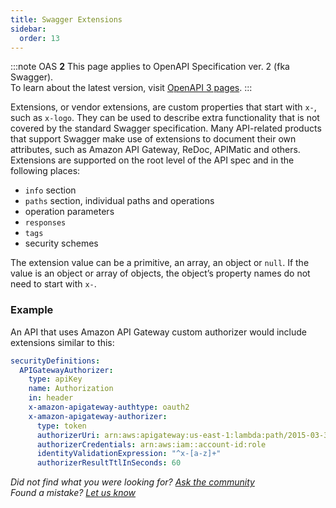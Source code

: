```yaml
---
title: Swagger Extensions
sidebar:
  order: 13
---
```


:::note
OAS **2** This page applies to OpenAPI Specification ver. 2 (fka Swagger).  
To learn about the latest version, visit [OpenAPI 3 pages](/specification/openapi-extensions/).
:::

Extensions, or vendor extensions, are custom properties that start with `x-`, such as `x-logo`. They can be used to describe extra functionality that is not covered by the standard Swagger specification. Many API-related products that support Swagger make use of extensions to document their own attributes, such as Amazon API Gateway, ReDoc, APIMatic and others. Extensions are supported on the root level of the API spec and in the following places:

- `info` section
- `paths` section, individual paths and operations
- operation parameters
- `responses`
- `tags`
- security schemes

The extension value can be a primitive, an array, an object or `null`. If the value is an object or array of objects, the object’s property names do not need to start with `x-`.

### Example

An API that uses Amazon API Gateway custom authorizer would include extensions similar to this:

```yaml
securityDefinitions:
  APIGatewayAuthorizer:
    type: apiKey
    name: Authorization
    in: header
    x-amazon-apigateway-authtype: oauth2
    x-amazon-apigateway-authorizer:
      type: token
      authorizerUri: arn:aws:apigateway:us-east-1:lambda:path/2015-03-31/functions/arn:aws:lambda:us-east-1:account-id:function:function-name/invocations
      authorizerCredentials: arn:aws:iam::account-id:role
      identityValidationExpression: "^x-[a-z]+"
      authorizerResultTtlInSeconds: 60
```

_Did not find what you were looking for? [Ask the community](https://community.smartbear.com/t5/Swagger-Open-Source-Tools/bd-p/SwaggerOSTools)  
Found a mistake? [Let us know](https://github.com/swagger-api/swagger.io/issues)_
